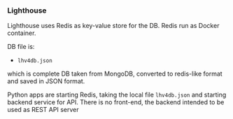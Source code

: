 ### Lighthouse

Lighthouse uses Redis as key-value store for the DB. Redis run as Docker container.

DB file is:

* `lhv4db.json` 

which is complete DB taken from MongoDB, converted to redis-like format and saved in JSON format.

Python apps are starting Redis, taking the local file `lhv4db.json` and starting backend service for API. There is no front-end, the backend intended to be used as REST API server